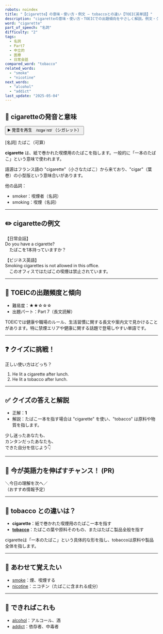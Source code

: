 ```yaml
---
robots: noindex
title: "【cigarette】の意味・使い方・例文 ― tobaccoとの違い【TOEIC英単語】"
description: "cigaretteの意味・使い方・TOEICでの出題傾向をやさしく解説。例文・クイズ付きでtobaccoとの違いもわかりやすく学べます。"
word: "cigarette"
part_of_speech: "名詞"
difficulty: "2"
tags:
  - 名詞
  - Part7
  - 中立的
  - 医療
  - 日常会話
compared_word: "tobacco"
related_words:
  - "smoke"
  - "nicotine"
next_words:
  - "alcohol"
  - "addict"
last_update: "2025-05-04"
---
```


## 🔰 cigaretteの発音と意味

<button class="play-audio" onclick="playTTS('cigarette')">
  <span class="play-audio-main">
    ▶️ 発音を再生　/sɪɡəˈrɛt/
  </span>
  <span class="play-audio-sub">
    （シガレット）
  </span>
</button>

[名詞] たばこ（可算）

**cigarette** は、紙で巻かれた喫煙用のたばこを指します。一般的に「一本のたばこ」という意味で使われます。

語源はフランス語の "cigarette"（小さなたばこ）から来ており、"cigar"（葉巻）の小型版という意味合いがあります。

他の品詞：  
- smoker：喫煙者（名詞）
- smoking：喫煙（名詞）

---

## ✏️ cigaretteの例文

【日常会話】  
Do you have a cigarette?  
　たばこを1本持っていますか？

【ビジネス英語】  
Smoking cigarettes is not allowed in this office.  
　このオフィスではたばこの喫煙は禁止されています。

---

## 🎯 TOEICの出題頻度と傾向

- 難易度：★★☆☆☆
- 出題パート：Part 7（長文読解）

TOEICでは健康や職場のルール、生活習慣に関する長文や案内文で見かけることがあります。特に禁煙エリアや健康に関する話題で登場しやすい単語です。

---

## ❓ クイズに挑戦！

正しい使い方はどっち？

1. He lit a cigarette after lunch.  
2. He lit a tobacco after lunch.

---

## ✅ クイズの答えと解説

- 正解：**1**
- 解説：たばこ一本を指す場合は "cigarette" を使い、"tobacco" は原料や物質を指します。

少し迷ったあなたも、  
カンタンだったあなたも、  
できた自分を信じよう👇️

---

## 🚀 今が英語力を伸ばすチャンス！ (PR)

<div class="info-center">
＼今日の理解を次へ／<br>  
（おすすめ情報予定）
</div>

---

## 🤔  tobacco との違いは？

- **cigarette**：紙で巻かれた喫煙用のたばこ一本を指す
- **[tobacco](/word/tobacco)**：たばこの葉や原料そのもの、またはたばこ製品全般を指す

cigaretteは「一本のたばこ」という具体的な形を指し、tobaccoは原料や製品全体を指します。

---

## 🧩 あわせて覚えたい

- [smoke](/word/smoke)：煙、喫煙する
- [nicotine](/word/nicotine)：ニコチン（たばこに含まれる成分）

---

## 📖 できればこれも

- [alcohol](/word/alcohol)：アルコール、酒
- [addict](/word/addict)：依存者、中毒者

<!-- cvid: aid49_bid45 -->
